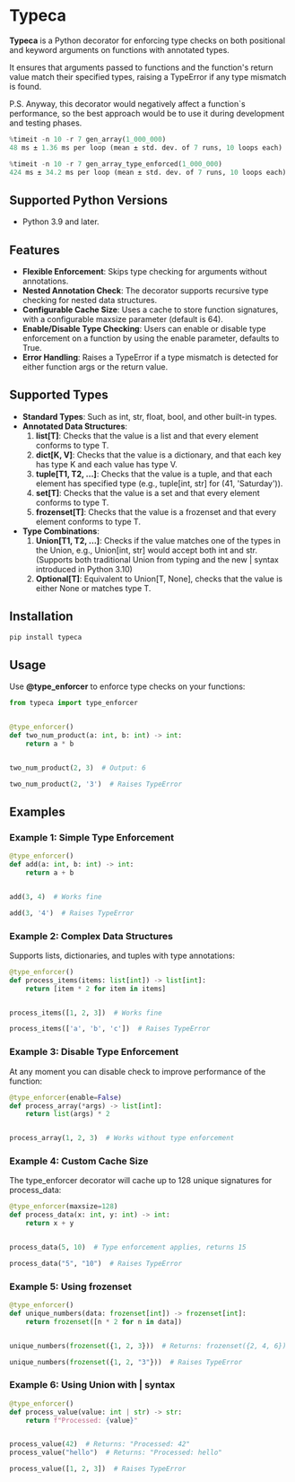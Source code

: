 # Typeca

**Typeca** is a Python decorator for enforcing type checks on both positional and keyword arguments
on functions with annotated types.

It ensures that arguments passed to functions and the function's return value match their specified types,
raising a TypeError if any type mismatch is found.

P.S. Anyway, this decorator would negatively affect a function`s performance, so the best approach would be to use it
during development and testing phases.

```python
%timeit -n 10 -r 7 gen_array(1_000_000)
48 ms ± 1.36 ms per loop (mean ± std. dev. of 7 runs, 10 loops each)

%timeit -n 10 -r 7 gen_array_type_enforced(1_000_000)
424 ms ± 34.2 ms per loop (mean ± std. dev. of 7 runs, 10 loops each)
```

## Supported Python Versions

* Python 3.9 and later.

## Features

* **Flexible Enforcement**: Skips type checking for arguments without annotations.
* **Nested Annotation Check**: The decorator supports recursive type checking for nested data structures.
* **Configurable Cache Size**: Uses a cache to store function signatures, with a configurable maxsize parameter (default
  is 64).
* **Enable/Disable Type Checking**: Users can enable or disable type enforcement on a function by using the enable
  parameter, defaults to True.
* **Error Handling**: Raises a TypeError if a type mismatch is detected for either function args or the return value.

## Supported Types

* **Standard Types**: Such as int, str, float, bool, and other built-in types.
* **Annotated Data Structures**:
    1. **list[T]**: Checks that the value is a list and that every element conforms to type T.
    2. **dict[K, V]**: Checks that the value is a dictionary, and that each key has type K and each value has type V.
    3. **tuple[T1, T2, ...]**: Checks that the value is a tuple, and that each element has specified type (e.g.,
       tuple[int, str] for (41, 'Saturday')).
    4. **set[T]**: Checks that the value is a set and that every element conforms to type T.
    5. **frozenset[T]**: Checks that the value is a frozenset and that every element conforms to type T.
* **Type Combinations**:
    1. **Union[T1, T2, ...]**: Checks if the value matches one of the types in the Union, e.g., Union[int, str] would
       accept both int and str. (Supports both traditional Union from typing and the new | syntax introduced in Python
       3.10)
    2. **Optional[T]**: Equivalent to Union[T, None], checks that the value is either None or matches type T.

## Installation

```bash
pip install typeca
```

## Usage

Use **@type_enforcer** to enforce type checks on your functions:

```python
from typeca import type_enforcer


@type_enforcer()
def two_num_product(a: int, b: int) -> int:
    return a * b


two_num_product(2, 3)  # Output: 6

two_num_product(2, '3')  # Raises TypeError
```

## Examples

### Example 1: Simple Type Enforcement

```python
@type_enforcer()
def add(a: int, b: int) -> int:
    return a + b


add(3, 4)  # Works fine

add(3, '4')  # Raises TypeError
```

### Example 2: Complex Data Structures

Supports lists, dictionaries, and tuples with type annotations:

```python
@type_enforcer()
def process_items(items: list[int]) -> list[int]:
    return [item * 2 for item in items]


process_items([1, 2, 3])  # Works fine

process_items(['a', 'b', 'c'])  # Raises TypeError
```

### Example 3: Disable Type Enforcement

At any moment you can disable check to improve performance of the function:

```python
@type_enforcer(enable=False)
def process_array(*args) -> list[int]:
    return list(args) * 2


process_array(1, 2, 3)  # Works without type enforcement
```

### Example 4: Custom Cache Size

The type_enforcer decorator will cache up to 128 unique signatures for process_data:

```python
@type_enforcer(maxsize=128)
def process_data(x: int, y: int) -> int:
    return x + y


process_data(5, 10)  # Type enforcement applies, returns 15

process_data("5", "10")  # Raises TypeError
```

### Example 5: Using frozenset

```python
@type_enforcer()
def unique_numbers(data: frozenset[int]) -> frozenset[int]:
    return frozenset([n * 2 for n in data])


unique_numbers(frozenset({1, 2, 3}))  # Returns: frozenset({2, 4, 6})

unique_numbers(frozenset({1, 2, "3"}))  # Raises TypeError
```

### Example 6: Using Union with | syntax

```python
@type_enforcer()
def process_value(value: int | str) -> str:
    return f"Processed: {value}"


process_value(42)  # Returns: "Processed: 42"
process_value("hello")  # Returns: "Processed: hello"

process_value([1, 2, 3])  # Raises TypeError
```